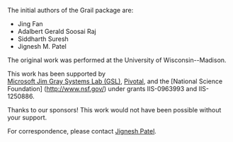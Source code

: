 The initial authors of the Grail package are: 

* Jing Fan
* Adalbert Gerald Soosai Raj
* Siddharth Suresh
* Jignesh M. Patel

The original work was performed at the University of Wisconsin--Madison. 

This work has been supported by  
[Microsoft Jim  Gray  Systems Lab  (GSL)](http://gsl.azurewebsites.net/), 
[Pivotal](http://pivotal.io/), and 
the [National Science Foundation] (http://www.nsf.gov/) under grants IIS-0963993 and IIS-1250886.

Thanks to our sponsors! This work would not have been possible without your support.

For correspondence, please contact [Jignesh Patel](http://www.cs.wisc.edu/~jignesh/).
